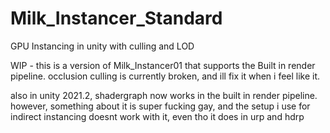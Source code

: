 # Milk_Instancer_Standard
 GPU Instancing in unity with culling and LOD


WIP - this is a version of Milk_Instancer01 that supports the Built in render pipeline. occlusion culling is currently broken, and ill fix it when i feel like it.

also in unity 2021.2, shadergraph now works in the built in render pipeline. however, something about it is super fucking gay, and the setup i use for indirect instancing doesnt work with it, even tho it does in urp and hdrp

